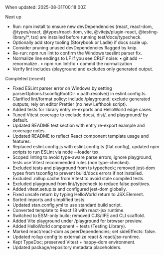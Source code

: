 When updated: 2025-08-31T00:18:00Z

Next up

- Run: npm install to ensure new devDependencies (react, react-dom, @types/react, @types/react-dom, vite, @vitejs/plugin-react, @testing-library/\*, tsx) are installed before running test/docs/typecheck.
- Optionally add story tooling (Storybook or Ladle) if docs scale up.
- Consider pruning unused devDependencies flagged by knip.
- Re-run: npm run lint to confirm the Windows tseslint parser fix.
- Normalize line endings to LF if you see CRLF noise: • git add --renormalize . • npm run lint:fix • commit the normalization
- Verify lint includes /playground and excludes only generated output.

Completed (recent)

- Fixed ESLint parser error on Windows by setting parserOptions.tsconfigRootDir = path.resolve() in eslint.config.ts.
- Clarified lint/format policy: include /playground; exclude generated outputs; rely on editor Prettier (no new Lefthook script).
- Added tests for library entry re-exports and HelloWorld edge cases.
- Tuned Vitest coverage to exclude docs/, dist/, and playground/ by default.
- Updated README test section with entry re-export example and coverage notes.
- Updated README to reflect React component template usage and features.
- Replaced eslint.config.js with eslint.config.ts (flat config), updated npm scripts to run ESLint via node --loader tsx.
- Scoped linting to avoid type-aware parse errors; ignore playground; tests use Vitest recommended rules (non type-checked).
- Excluded tests and playground from ts typecheck; removed jest-dom types from tsconfig to prevent build/docs errors if not installed.
- Excluded .rollup.cache from Vitest to avoid stale compiled tests.
- Excluded playground from lint/typecheck to reduce false positives.
- Added vitest.setup.ts and configured jest-dom globally.
- Fixed unsafe return by typing HelloWorld return to JSX.Element.
- Sorted imports and simplified tests.
- Updated stan.config.yml to use standard build script.
- Converted template to React 18 with react-jsx runtime.
- Switched to ESM-only build; removed CJS/IIFE and CLI scaffold.
- Added Vite playground under /playground for browser preview.
- Added HelloWorld component + tests (Testing Library).
- Marked react/react-dom as peerDependencies; set sideEffects: false.
- Updated rollup config to externalize react & react/jsx-runtime.
- Kept TypeDoc; preserved Vitest + happy-dom environment.
- Updated package/repository metadata placeholders.
